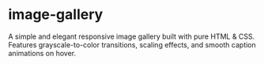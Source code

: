 # image-gallery
A simple and elegant responsive image gallery built with pure HTML &amp; CSS. Features grayscale-to-color transitions, scaling effects, and smooth caption animations on hover.
